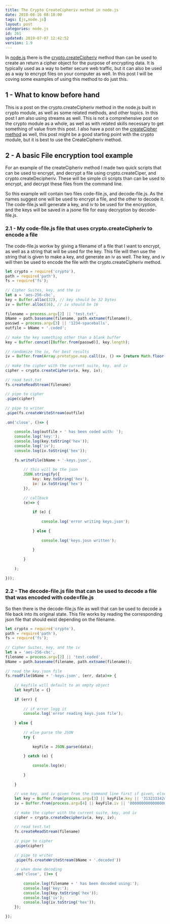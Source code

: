 ```yaml
---
title: The Crypto CreateCipheriv method in node.js
date: 2018-08-16 08:18:00
tags: [js,node.js]
layout: post
categories: node.js
id: 261
updated: 2019-07-07 12:42:52
version: 1.9
---
```


In [node.js](https://nodejs.org/en/) there is the [crypto.createCipheriv](https://nodejs.org/api/crypto.html#crypto_crypto_createcipheriv_algorithm_key_iv_options) method than can be used to create an return a cipher object for the purpose of encrypting data. It is typically used as a way to better secure web traffic, but it can also be used as a way to encrypt files on your computer as well. In this post I will be coving some examples of using this method to do just this.

<!-- more -->

## 1 - What to know before hand

This is a post on the crypto.createCipheriv method in the node.js built in crypto module, as well as some related methods, and other topics. In this post I am also using streams as well. This is not a comprehensive post on the crypto module as a whole, as well as with related skills necessary to get something of value from this post. I also have a post on the [createCipher method](/2019/07/06/nodejs-crypto-create-cipher/) as well, this post might be a good starting point with the crypto module, but it is best to use the CreateCipheriv method.

## 2 - A basic File encryption tool example

For an example of the createCipheriv method I made two quick scripts that can be used to encrypt, and decrypt a file using crypto.createCiper, and crypto.createDecipheriv. These will be simple cli scripts than can be used to encrypt, and decrypt these files from the command line.

So this example will contain two files code-file.js, and decode-file.js. As the names suggest one will be used to encrypt a file, and the other to decode it. The code-file.js will generate a key, and iv to be used for the encryption, and the keys will be saved in a jsone file for easy decryption by decode-file.js.

### 2.1 - My code-file.js file that uses crypto.createCipheriv to encode a file

The code-file.js workw by giving a filename of a file that I want to encrypt, as well as a string that will be used for the key. This file will then use the string that is given to make a key, and generate an iv as well. The key, and iv will then be used to encode the file with the crypto.createCipheriv method.

```js
let crypto = require('crypto'),
path = require('path'),
fs = require('fs');
 
// Cipher Suites, key, and the iv
let a = 'aes-256-cbc',
key = Buffer.alloc(32), // key should be 32 bytes
iv = Buffer.alloc(16), // iv should be 16
 
filename = process.argv[2] || 'test.txt',
bName = path.basename(filename, path.extname(filename)),
passwd = process.argv[3] || '1234-spaceballs',
outfile = bName + '.coded';
 
// make the key something other than a blank buffer
key = Buffer.concat([Buffer.from(passwd)], key.length);
 
// randomize the iv, for best results
iv = Buffer.from(Array.prototype.map.call(iv, () => {return Math.floor(Math.random() * 256)})),
 
// make the cipher with the current suite, key, and iv
cipher = crypto.createCipheriv(a, key, iv);
 
// read test.txt
fs.createReadStream(filename)
 
// pipe to cipher
.pipe(cipher)
 
// pipe to writer
.pipe(fs.createWriteStream(outfile)
 
.on('close', ()=> {
 
    console.log(outfile + ' has been coded with: ');
    console.log('key:');
    console.log(key.toString('hex'));
    console.log('iv');
    console.log(iv.toString('hex'));
 
    fs.writeFile(bName + '-keys.json',
 
        // this will be the json
        JSON.stringify({
            key: key.toString('hex'),
            iv: iv.toString('hex')
        }),
 
        // callback
        (e)=> {
 
            if (e) {
 
                console.log('error writing keys.json');
 
            } else {
 
                console.log('keys.josn written');
 
            }
 
        }
 
    );
 
}));
```

### 2.2 - The decode-file.js file that can be used to decode a file that was encoded with code=file.js

So then there is the decode-file.js file as well that can be used to decode a file back into its original state. This file works by reading the corresponding json file that should exist depending on the filename.

```js
let crypto = require('crypto'),
path = require('path'),
fs = require('fs');
 
// Cipher Suites, key, and the iv
let a = 'aes-256-cbc',
filename = process.argv[2] || 'test.coded',
bName = path.basename(filename, path.extname(filename));
 
// read the key.json file
fs.readFile(bName + '-keys.json', (err, data)=> {
 
    // keyfile will default to an empty object
    let keyFile = {}
 
    if (err) {
 
        // if error logg it
        console.log('error reading keys.json file');
 
    } else {
 
        // else parse the JSON
        try {
 
            keyFile = JSON.parse(data);
 
        } catch (e) {
 
            console.log(e);
 
        }
 
    }
 
    // use key, and iv given from the command line first if given, else use anything from a file, else default to hard coded values
    let key = Buffer.from(process.argv[3] || keyFile.key || '313233342d737061636562616c6c730000000000000000000000000000000000', 'hex'),
    iv = Buffer.from(process.argv[4] || keyFile.iv || '00000000000000000000000000000000', 'hex'),
 
    // make the cipher with the current suite, key, and iv
    cipher = crypto.createDecipheriv(a, key, iv);
 
    // read test.txt
    fs.createReadStream(filename)
 
    // pipe to cipher
    .pipe(cipher)
 
    // pipe to writer
    .pipe(fs.createWriteStream(bName + '.decoded'))
 
    // when done decoding
    .on('close', ()=> {
 
        console.log(filename + ' has been decoded using:');
        console.log('key:');
        console.log(key.toString('hex'));
        console.log('iv');
        console.log(iv.toString('hex'));
    });
 
});
```